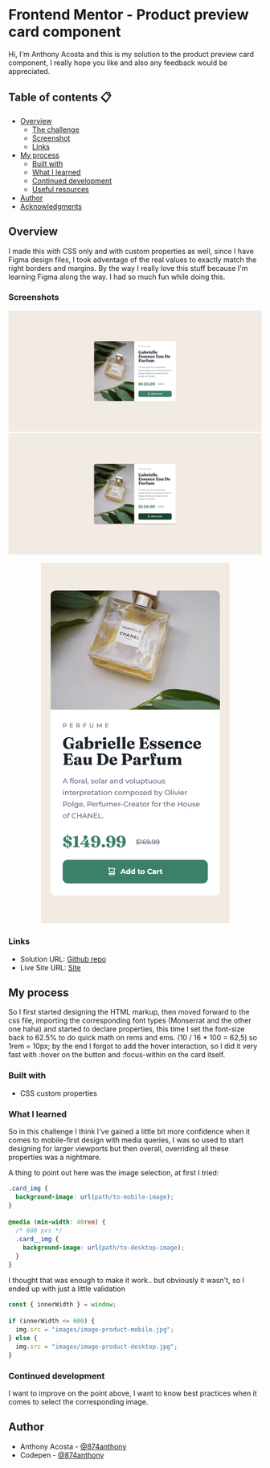 # Frontend Mentor - Product preview card component

Hi, I'm Anthony Acosta and this is my solution to the product preview card component, I really hope you like and also any feedback would be appreciated.

## Table of contents 📋

- [Overview](#overview)
  - [The challenge](#the-challenge)
  - [Screenshot](#screenshot)
  - [Links](#links)
- [My process](#my-process)
  - [Built with](#built-with)
  - [What I learned](#what-i-learned)
  - [Continued development](#continued-development)
  - [Useful resources](#useful-resources)
- [Author](#author)
- [Acknowledgments](#acknowledgments)

## Overview

I made this with CSS only and with custom properties as well, since I have Figma design files, I took adventage of the real values to exactly match the right borders and margins. By the way I really love this stuff because I'm learning Figma along the way. I had so much fun while doing this.

### Screenshots

![](screenshots/preview-card-desktop.png)
![](screenshots/preview-card-desktop-interactive.png)

<p align="middle">
  <img src="screenshots/preview-card-mobile.png" /> 
</p>

### Links

- Solution URL: [Github repo](https://github.com/874anthony/product-preview-card)
- Live Site URL: [Site](https://starlit-gingersnap-750aca.netlify.app/)

## My process

So I first started designing the HTML markup, then moved forward to the css file, importing the corresponding font types (Monserrat and the other one haha) and started to declare properties, this time I set the font-size back to 62.5% to do quick math on rems and ems. (10 / 16 \* 100 = 62,5) so 1rem = 10px; by the end I forgot to add the hover interaction, so I did it very fast with :hover on the button and :focus-within on the card itself.

### Built with

- CSS custom properties

### What I learned

So in this challenge I think I've gained a little bit more confidence when it comes to mobile-first design with media queries, I was so used to start designing for larger viewports but then overall, overriding all these properties was a nightmare.

A thing to point out here was the image selection, at first I tried:

```css
.card_img {
  background-image: url(path/to-mobile-image);
}

@media (min-width: 40rem) {
  /* 600 pxs */
  .card__img {
    background-image: url(path/to-desktop-image);
  }
}
```

I thought that was enough to make it work.. but obviously it wasn't, so I ended up with just a little validation

```js
const { innerWidth } = window;

if (innerWidth <= 600) {
  img.src = "images/image-product-mobile.jpg";
} else {
  img.src = "images/image-product-desktop.jpg";
}
```

### Continued development

I want to improve on the point above, I want to know best practices when it comes to select the corresponding image.

## Author

- Anthony Acosta - [@874anthony](https://www.frontendmentor.io/profile/874anthony)
- Codepen - [@874anthony](https://codepen.io/874anthony)
